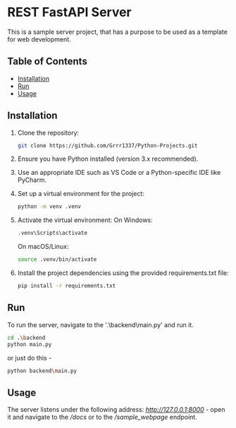 # REST FastAPI Server

This is a sample server project, that has a purpose to be used as a template for web development.

## Table of Contents

- [Installation](#installation)
- [Run](#run)
- [Usage](#usage)


## Installation
1. Clone the repository:

   ```bash
   git clone https://github.com/Grrr1337/Python-Projects.git
   ```

2. Ensure you have Python installed (version 3.x recommended).
3. Use an appropriate IDE such as VS Code or a Python-specific IDE like PyCharm.
4. Set up a virtual environment for the project:
    ```bash
    python -m venv .venv
    ```
5. Activate the virtual environment:
    On Windows:
    ```bash
    .venv\Scripts\activate
    ```
    On macOS/Linux:
    ```bash
    source .venv/bin/activate
    ```
6. Install the project dependencies using the provided requirements.txt file:
    ```bash
    pip install -r requirements.txt
    ```

## Run
To run the server, navigate to the '.\backend\main.py' and run it.

```bash
cd .\backend
python main.py
```
or just do this -
```bash
python backend\main.py
```

## Usage
The server listens under the following address: *http://127.0.0.1:8000* - open it and navigate to the */docs* or to the */sample_webpage* endpoint.

